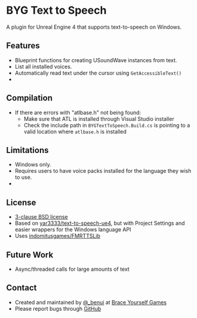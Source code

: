 # BYG Text to Speech

A plugin for Unreal Engine 4 that supports text-to-speech on Windows.


## Features

* Blueprint functions for creating USoundWave instances from text.
* List all installed voices.
* Automatically read text under the cursor using `GetAccessibleText()`
* 

## Compilation

* If there are errors with "atlbase.h" not being found:
	* Make sure that ATL is installed through Visual Studio installer
	* Check the include path in `BYGTextToSpeech.Build.cs` is pointing to
	  a valid location where `atlbase.h` is installed

## Limitations

* Windows only.
* Requires users to have voice packs installed for the language they wish to
  use.
* 



## License

* [3-clause BSD license](LICENSE)
* Based on [yar3333/text-to-speech-ue4](https://github.com/yar3333/text-to-speech-ue4), but with Project Settings and easier wrappers for the Windows language API
* Uses [indomitusgames/FMRTTSLib](https://github.com/indomitusgames/FMRTTSLib)

## Future Work

* Async/threaded calls for large amounts of text

## Contact

* Created and maintained by [@_benui](https://twitter.com/_benui) at [Brace Yourself Games](https://braceyourselfgames.com/)
* Please report bugs through [GitHub](https://github.com/BraceYourselfGames/UE4-BYGTextToSpeech/issues)

